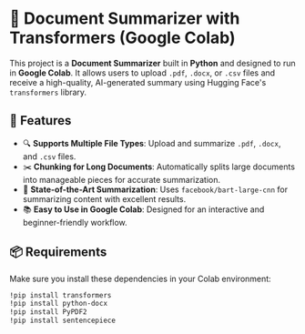 # 🧠 Document Summarizer with Transformers (Google Colab)

This project is a **Document Summarizer** built in **Python** and designed to run in **Google Colab**. It allows users to upload `.pdf`, `.docx`, or `.csv` files and receive a high-quality, AI-generated summary using Hugging Face's `transformers` library.

## 🚀 Features

- 🔍 **Supports Multiple File Types**: Upload and summarize `.pdf`, `.docx`, and `.csv` files.
- ✂️ **Chunking for Long Documents**: Automatically splits large documents into manageable pieces for accurate summarization.
- 🤖 **State-of-the-Art Summarization**: Uses `facebook/bart-large-cnn` for summarizing content with excellent results.
- 📚 **Easy to Use in Google Colab**: Designed for an interactive and beginner-friendly workflow.

## 📦 Requirements

Make sure you install these dependencies in your Colab environment:

```bash
!pip install transformers
!pip install python-docx
!pip install PyPDF2
!pip install sentencepiece
